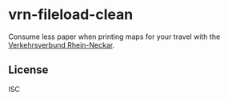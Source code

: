 ﻿
vrn-fileload-clean
==================

Consume less paper when printing maps for your travel with the
[Verkehrsverbund Rhein-Neckar][trip-rq].

  [trip-rq]: http://fahrplanauskunft.vrn.de/vrn/XSLT_TRIP_REQUEST2



License
-------
<!--#echo json="package.json" key=".license" -->
ISC
<!--/#echo -->
